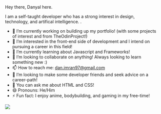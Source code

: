 Hey there, Danyal here.

I am a self-taught developer who has a strong interest in design, technology, and artifical intelligence. 
.
- 🔭 I’m currently working on building up my portfolio! (with some projects of interest and from TheOdinProject!)
- 👀 I’m interested in the front-end side of development and I intend on pursuing a career in this field!
- 🌱 I’m currently learning about Javascript and Frameworks!
- 💞️ I’m looking to collaborate on anything! Always looking to learn something new :)
- 📫 How to reach me: dan.imran97@gmail.com
- 🤔 I’m looking to make some developer friends and seek advice on a career-path!
- 💬 You can ask me about HTML and CSS!
- 😄 Pronouns: He/Him
- ⚡ Fun fact: I enjoy anime, bodybuilding, and gaming in my free-time!


<img src="https://github-readme-stats.vercel.app/api?username=imRanDan&&show_icons=true&title_color=ffffff&icon_color=eae8e8&text_color=d32124&bg_color=151515">
